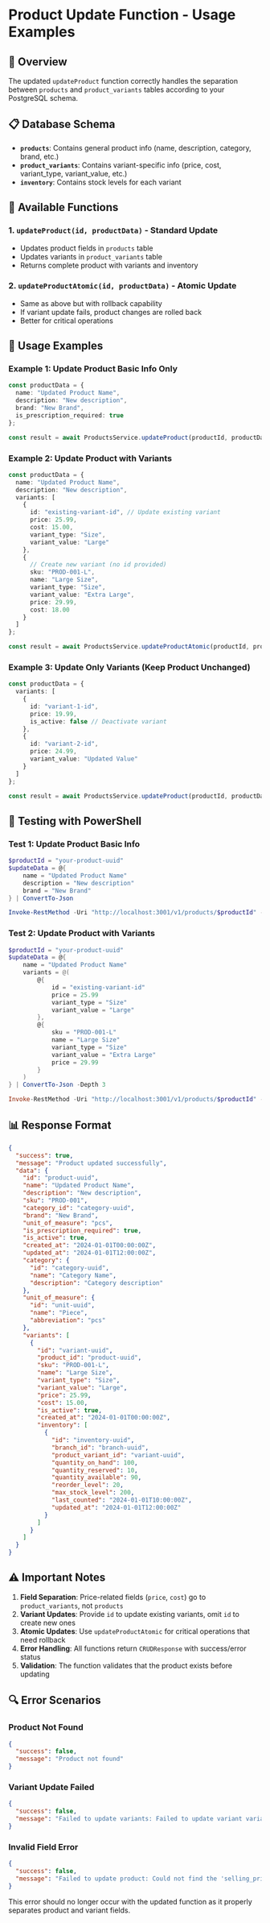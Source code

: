 # Product Update Function - Usage Examples

## 🎯 **Overview**

The updated `updateProduct` function correctly handles the separation between `products` and `product_variants` tables according to your PostgreSQL schema.

## 📋 **Database Schema**

- **`products`**: Contains general product info (name, description, category, brand, etc.)
- **`product_variants`**: Contains variant-specific info (price, cost, variant_type, variant_value, etc.)
- **`inventory`**: Contains stock levels for each variant

## 🔧 **Available Functions**

### 1. `updateProduct(id, productData)` - Standard Update
- Updates product fields in `products` table
- Updates variants in `product_variants` table
- Returns complete product with variants and inventory

### 2. `updateProductAtomic(id, productData)` - Atomic Update
- Same as above but with rollback capability
- If variant update fails, product changes are rolled back
- Better for critical operations

## 📝 **Usage Examples**

### Example 1: Update Product Basic Info Only

```typescript
const productData = {
  name: "Updated Product Name",
  description: "New description",
  brand: "New Brand",
  is_prescription_required: true
};

const result = await ProductsService.updateProduct(productId, productData);
```

### Example 2: Update Product with Variants

```typescript
const productData = {
  name: "Updated Product Name",
  description: "New description",
  variants: [
    {
      id: "existing-variant-id", // Update existing variant
      price: 25.99,
      cost: 15.00,
      variant_type: "Size",
      variant_value: "Large"
    },
    {
      // Create new variant (no id provided)
      sku: "PROD-001-L",
      name: "Large Size",
      variant_type: "Size",
      variant_value: "Extra Large",
      price: 29.99,
      cost: 18.00
    }
  ]
};

const result = await ProductsService.updateProductAtomic(productId, productData);
```

### Example 3: Update Only Variants (Keep Product Unchanged)

```typescript
const productData = {
  variants: [
    {
      id: "variant-1-id",
      price: 19.99,
      is_active: false // Deactivate variant
    },
    {
      id: "variant-2-id",
      price: 24.99,
      variant_value: "Updated Value"
    }
  ]
};

const result = await ProductsService.updateProduct(productId, productData);
```

## 🧪 **Testing with PowerShell**

### Test 1: Update Product Basic Info

```powershell
$productId = "your-product-uuid"
$updateData = @{
    name = "Updated Product Name"
    description = "New description"
    brand = "New Brand"
} | ConvertTo-Json

Invoke-RestMethod -Uri "http://localhost:3001/v1/products/$productId" -Method PUT -Body $updateData -ContentType "application/json"
```

### Test 2: Update Product with Variants

```powershell
$productId = "your-product-uuid"
$updateData = @{
    name = "Updated Product Name"
    variants = @(
        @{
            id = "existing-variant-id"
            price = 25.99
            variant_type = "Size"
            variant_value = "Large"
        },
        @{
            sku = "PROD-001-L"
            name = "Large Size"
            variant_type = "Size"
            variant_value = "Extra Large"
            price = 29.99
        }
    )
} | ConvertTo-Json -Depth 3

Invoke-RestMethod -Uri "http://localhost:3001/v1/products/$productId" -Method PUT -Body $updateData -ContentType "application/json"
```

## 📊 **Response Format**

```json
{
  "success": true,
  "message": "Product updated successfully",
  "data": {
    "id": "product-uuid",
    "name": "Updated Product Name",
    "description": "New description",
    "sku": "PROD-001",
    "category_id": "category-uuid",
    "brand": "New Brand",
    "unit_of_measure": "pcs",
    "is_prescription_required": true,
    "is_active": true,
    "created_at": "2024-01-01T00:00:00Z",
    "updated_at": "2024-01-01T12:00:00Z",
    "category": {
      "id": "category-uuid",
      "name": "Category Name",
      "description": "Category description"
    },
    "unit_of_measure": {
      "id": "unit-uuid",
      "name": "Piece",
      "abbreviation": "pcs"
    },
    "variants": [
      {
        "id": "variant-uuid",
        "product_id": "product-uuid",
        "sku": "PROD-001-L",
        "name": "Large Size",
        "variant_type": "Size",
        "variant_value": "Large",
        "price": 25.99,
        "cost": 15.00,
        "is_active": true,
        "created_at": "2024-01-01T00:00:00Z",
        "inventory": [
          {
            "id": "inventory-uuid",
            "branch_id": "branch-uuid",
            "product_variant_id": "variant-uuid",
            "quantity_on_hand": 100,
            "quantity_reserved": 10,
            "quantity_available": 90,
            "reorder_level": 20,
            "max_stock_level": 200,
            "last_counted": "2024-01-01T10:00:00Z",
            "updated_at": "2024-01-01T12:00:00Z"
          }
        ]
      }
    ]
  }
}
```

## ⚠️ **Important Notes**

1. **Field Separation**: Price-related fields (`price`, `cost`) go to `product_variants`, not `products`
2. **Variant Updates**: Provide `id` to update existing variants, omit `id` to create new ones
3. **Atomic Updates**: Use `updateProductAtomic` for critical operations that need rollback
4. **Error Handling**: All functions return `CRUDResponse` with success/error status
5. **Validation**: The function validates that the product exists before updating

## 🔍 **Error Scenarios**

### Product Not Found
```json
{
  "success": false,
  "message": "Product not found"
}
```

### Variant Update Failed
```json
{
  "success": false,
  "message": "Failed to update variants: Failed to update variant variant-id: [error details]"
}
```

### Invalid Field Error
```json
{
  "success": false,
  "message": "Failed to update product: Could not find the 'selling_price' column of 'products' in the schema cache"
}
```

This error should no longer occur with the updated function as it properly separates product and variant fields.
